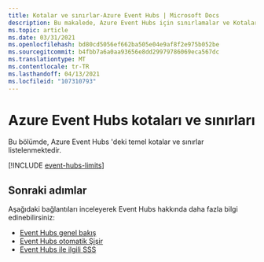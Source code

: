 ```yaml
---
title: Kotalar ve sınırlar-Azure Event Hubs | Microsoft Docs
description: Bu makalede, Azure Event Hubs için sınırlamalar ve Kotalar sağlanmıştır. Örneğin, abonelik başına ad alanı sayısı, ad alanı başına Olay Hub 'ları sayısı.
ms.topic: article
ms.date: 03/31/2021
ms.openlocfilehash: bd80cd5056ef662ba505e04e9af8f2e975b052be
ms.sourcegitcommit: b4fbb7a6a0aa93656e8dd29979786069eca567dc
ms.translationtype: MT
ms.contentlocale: tr-TR
ms.lasthandoff: 04/13/2021
ms.locfileid: "107310793"
---
```

# <a name="azure-event-hubs-quotas-and-limits"></a>Azure Event Hubs kotaları ve sınırları

Bu bölümde, Azure Event Hubs 'deki temel kotalar ve sınırlar listelenmektedir.

[!INCLUDE [event-hubs-limits](../../includes/event-hubs-limits.md)]

## <a name="next-steps"></a>Sonraki adımlar

Aşağıdaki bağlantıları inceleyerek Event Hubs hakkında daha fazla bilgi edinebilirsiniz:

* [Event Hubs genel bakış](./event-hubs-about.md)
* [Event Hubs otomatik Şişir](event-hubs-auto-inflate.md)
* [Event Hubs ile ilgili SSS](event-hubs-faq.yml)
